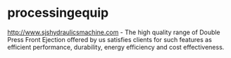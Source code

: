 processingequip
===============

 http://www.sjshydraulicsmachine.com - The high quality range of Double Press Front Ejection offered by us satisfies clients for such features as efficient performance, durability, energy efficiency and cost effectiveness.
